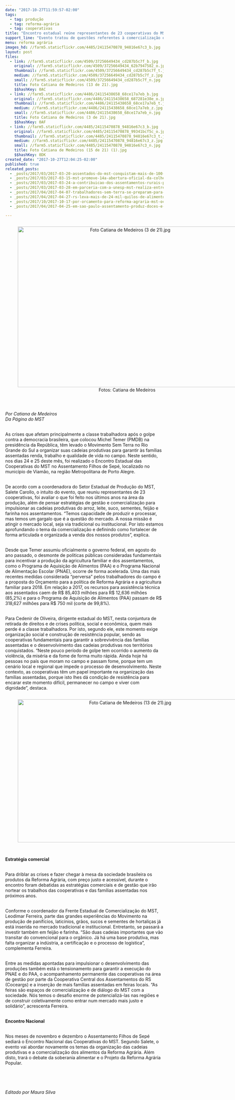 ```yaml
---
date: "2017-10-27T11:59:57-02:00"
tags:
  - tag: produção
  - tag: reforma-agrária
  - tag: cooperativas
title: "Encontro estadual reúne representantes de 23 cooperativas do MST no RS\n"
support_line: "Evento tratou de questões referentes à comercialização e organização de cadeias produtivas nos assentamentos\n"
menu: reforma agrária
images_hd: //farm5.staticflickr.com/4485/24115470878_94816e67c3_b.jpg
layout: post
files:
  - link: //farm5.staticflickr.com/4509/37256649434_cd287b5c7f_b.jpg
    original: //farm5.staticflickr.com/4509/37256649434_62b7947582_o.jpg
    thumbnail: //farm5.staticflickr.com/4509/37256649434_cd287b5c7f_t.jpg
    medium: //farm5.staticflickr.com/4509/37256649434_cd287b5c7f_z.jpg
    small: //farm5.staticflickr.com/4509/37256649434_cd287b5c7f_n.jpg
    title: Foto Catiana de Medeiros (13 de 21).jpg
    $$hashKey: 0AC
  - link: //farm5.staticflickr.com/4486/24115438658_68ce17a7eb_b.jpg
    original: //farm5.staticflickr.com/4486/24115438658_687281e38e_o.jpg
    thumbnail: //farm5.staticflickr.com/4486/24115438658_68ce17a7eb_t.jpg
    medium: //farm5.staticflickr.com/4486/24115438658_68ce17a7eb_z.jpg
    small: //farm5.staticflickr.com/4486/24115438658_68ce17a7eb_n.jpg
    title: Foto Catiana de Medeiros (3 de 21).jpg
    $$hashKey: 0AF
  - link: //farm5.staticflickr.com/4485/24115470878_94816e67c3_b.jpg
    original: //farm5.staticflickr.com/4485/24115470878_99341bcf5c_o.jpg
    thumbnail: //farm5.staticflickr.com/4485/24115470878_94816e67c3_t.jpg
    medium: //farm5.staticflickr.com/4485/24115470878_94816e67c3_z.jpg
    small: //farm5.staticflickr.com/4485/24115470878_94816e67c3_n.jpg
    title: Foto Catiana de Medeiros (15 de 21) (1).jpg
    $$hashKey: 0DK
created_date: "2017-10-27T12:04:25-02:00"
published: true
releated_posts:
  - _posts/2017/03/2017-03-20-assentados-do-mst-conquistam-mais-de-100-projetos-no-ceara.md
  - _posts/2017/03/2017-03-15-mst-promove-14a-abertura-oficial-da-colheita-do-arroz-agroecologico-no-rs.md
  - _posts/2017/03/2017-03-24-a-contribuicao-dos-assentamentos-rurais-para-uma-regiao-em-conflito.md
  - _posts/2017/03/2017-03-28-em-parceria-com-a-unesp-mst-realiza-entrega-cestas-agroecologicas-em-sp.md
  - _posts/2017/04/2017-04-07-trabalhadores-sem-terra-se-preparam-para-a-2a-feira-nacional-da-reforma-agraria.md
  - _posts/2017/04/2017-04-27-rs-leva-mais-de-24-mil-quilos-de-alimentos-para-a-2a-feira-nacional-da-reforma-agraria.md
  - _posts/2017/10/2017-10-17-por-orcamento-para-reforma-agraria-mst-ocupa-ministerio-e-amplia-jornada-para-16-estados.md
  - _posts/2017/04/2017-04-25-em-sao-paulo-assentamento-produz-doces-e-mel-para-a-2o-feira-nacional-da-reforma-agraria.md

---
```

<div style="text-align:center">
<figure class="image" style="display:inline-block"><img alt="Foto Catiana de Medeiros (3 de 21).jpg" height="511" src="//farm5.staticflickr.com/4486/24115438658_68ce17a7eb_b.jpg" width="700" />
<figcaption>Fotos: Catiana de Medeiros&nbsp;</figcaption>
</figure>
</div>

<p>&nbsp;</p>

<p><em>Por Catiana de Medeiros<br />
Da P&aacute;gina do MST</em></p>

<p><br />
As crises que afetam principalmente a classe trabalhadora ap&oacute;s o golpe contra a democracia brasileira, que colocou Michel Temer (PMDB) na presid&ecirc;ncia da Rep&uacute;blica, t&ecirc;m levado o Movimento Sem Terra no Rio Grande do Sul a organizar suas cadeias produtivas para garantir &agrave;s fam&iacute;lias assentadas renda, trabalho e qualidade de vida no campo. Neste sentido, nos dias 24 e 25 deste m&ecirc;s, foi realizado o Encontro Estadual das Cooperativas do MST no Assentamento Filhos de Sep&eacute;, localizado no munic&iacute;pio de Viam&atilde;o, na regi&atilde;o Metropolitana de Porto Alegre.</p>

<p><br />
De acordo com a coordenadora do Setor Estadual de Produ&ccedil;&atilde;o do MST, Salete Carollo, o intuito do evento, que reuniu representantes de 23 cooperativas, foi avaliar o que foi feito nos &uacute;ltimos anos na &aacute;rea da produ&ccedil;&atilde;o, al&eacute;m de pensar estrat&eacute;gias de gest&atilde;o e comercializa&ccedil;&atilde;o para impulsionar as cadeias produtivas do arroz, leite, suco, sementes, feij&atilde;o e farinha nos assentamentos. &ldquo;Temos capacidade de produzir e processar, mas temos um gargalo que &eacute; a quest&atilde;o do mercado. A nossa miss&atilde;o &eacute; atingir o mercado local, seja via tradicional ou institucional. Por isto estamos aprofundando o tema da comercializa&ccedil;&atilde;o e definindo como fortalecer de forma articulada e organizada a venda dos nossos produtos&rdquo;, explica.</p>

<p><br />
Desde que Temer assumiu oficialmente o governo federal, em agosto do ano passado, o desmonte de pol&iacute;ticas p&uacute;blicas consideradas fundamentais para incentivar a produ&ccedil;&atilde;o da agricultura familiar e dos assentamentos, como o Programa de Aquisi&ccedil;&atilde;o de Alimentos (PAA) e o Programa Nacional de Alimenta&ccedil;&atilde;o Escolar (PNAE), ocorre de forma acelerada. Uma das mais recentes medidas considerada &ldquo;perversa&rdquo; pelos trabalhadores do campo &eacute; a proposta do Or&ccedil;amento para a pol&iacute;tica de Reforma Agr&aacute;ria e a agricultura familiar para 2018. Em rela&ccedil;&atilde;o a 2017, os recursos para assist&ecirc;ncia t&eacute;cnica aos assentados caem de R$ 85,403 milh&otilde;es para R$ 12,636 milh&otilde;es (85,2%) e para o Programa de Aquisi&ccedil;&atilde;o de Alimentos (PAA) passam de R$ 318,627 milh&otilde;es para R$ 750 mil (corte de 99,8%).</p>

<p><br />
Para Cedenir de Oliveira, dirigente estadual do MST, nesta conjuntura de retirada de direitos e de crises pol&iacute;tica, social e econ&ocirc;mica, quem mais perde &eacute; a classe trabalhadora. Por isto, segundo ele, este momento exige organiza&ccedil;&atilde;o social e constru&ccedil;&atilde;o de resist&ecirc;ncia popular, sendo as cooperativas fundamentais para garantir a sobreviv&ecirc;ncia das fam&iacute;lias assentadas e o desenvolvimento das cadeias produtivas nos territ&oacute;rios conquistados. &ldquo;Neste pouco per&iacute;odo de golpe tem ocorrido o aumento da viol&ecirc;ncia, da mis&eacute;ria e da fome de forma muito r&aacute;pida. Ainda hoje h&aacute; pessoas no pa&iacute;s que moram no campo e passam fome, porque tem um cen&aacute;rio local e regional que impede o processo de desenvolvimento. Neste contexto, as cooperativas t&ecirc;m um papel importante na organiza&ccedil;&atilde;o das fam&iacute;lias assentadas, porque isto lhes d&aacute; condi&ccedil;&atilde;o de resist&ecirc;ncia para encarar este momento dif&iacute;cil, permanecer no campo e viver com dignidade&rdquo;, destaca.</p>

<div style="text-align:center">
<figure class="image" style="display:inline-block"><img alt="Foto Catiana de Medeiros (13 de 21).jpg" height="455" src="//farm5.staticflickr.com/4509/37256649434_cd287b5c7f_b.jpg" width="700" />
<figcaption></figcaption>
</figure>
</div>

<p><br />
<strong>Estrat&eacute;gia comercial</strong></p>

<p><br />
Para driblar as crises e fazer chegar &agrave; mesa da sociedade brasileira os produtos da Reforma Agr&aacute;ria, com pre&ccedil;o justo e acess&iacute;vel, durante o encontro foram debatidas as estrat&eacute;gias comerciais e de gest&atilde;o que ir&atilde;o nortear os trabalhos das cooperativas e das fam&iacute;lias assentadas nos pr&oacute;ximos anos.</p>

<p><br />
Conforme o coordenador da Frente Estadual de Comercializa&ccedil;&atilde;o do MST, Leodimar Ferreira, parte das grandes experi&ecirc;ncias do Movimento na produ&ccedil;&atilde;o de panif&iacute;cios, latic&iacute;nios, gr&atilde;os, sucos e sementes de hortali&ccedil;as j&aacute; est&aacute; inserida no mercado tradicional e institucional. Entretanto, se passar&aacute; a investir tamb&eacute;m em feij&atilde;o e farinha. &ldquo;S&atilde;o duas cadeias importantes que v&atilde;o transitar do convencional para o org&acirc;nico. J&aacute; h&aacute; uma base produtiva, mas falta organizar a ind&uacute;stria, a certifica&ccedil;&atilde;o e o processo de log&iacute;stica&rdquo;, complementa Ferreira.</p>

<p><br />
Entre as medidas apontadas para impulsionar o desenvolvimento das produ&ccedil;&otilde;es tamb&eacute;m est&aacute; o tensionamento para garantir a execu&ccedil;&atilde;o do PNAE e do PAA, o acompanhamento permanente das cooperativas na &aacute;rea de gest&atilde;o por parte da Cooperativa Central dos Assentamentos do RS (Coceargs) e a inser&ccedil;&atilde;o de mais fam&iacute;lias assentadas em feiras locais. &ldquo;As feiras s&atilde;o espa&ccedil;os de comercializa&ccedil;&atilde;o e de di&aacute;logo do MST com a sociedade. N&oacute;s temos o desafio enorme de potencializ&aacute;-las nas regi&otilde;es e de construir coletivamente como entrar num mercado mais justo e solid&aacute;rio&rdquo;, acrescenta Ferreira.</p>

<p><br />
<strong>Encontro Nacional</strong></p>

<p><br />
Nos meses de novembro e dezembro o Assentamento Filhos de Sep&eacute; sediar&aacute; o Encontro Nacional das Cooperativas do MST. Segundo Salete, o evento vai abordar novamente os temas da organiza&ccedil;&atilde;o das cadeias produtivas e a comercializa&ccedil;&atilde;o dos alimentos da Reforma Agr&aacute;ria. Al&eacute;m disto, trar&aacute; o debate da soberania alimentar e o Projeto da Reforma Agr&aacute;ria Popular.</p>

<p>&nbsp;</p>

<p>&nbsp;</p>

<p><em>Editado por Maura Silva&nbsp;</em></p>
